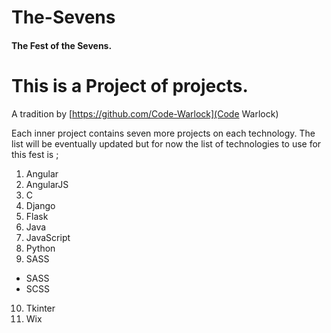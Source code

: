 # The-Sevens
#### The Fest of the Sevens.

# This is a Project of projects.


A tradition by [https://github.com/Code-Warlock](Code Warlock)

Each inner project contains seven more projects on each technology.
The list will be eventually updated but for now the list of technologies to use for this fest is ;
1. Angular
2. AngularJS
3. C
4. Django
5. Flask
6. Java
7. JavaScript
8. Python
9. SASS
  * SASS
  * SCSS
10. Tkinter
11. Wix
